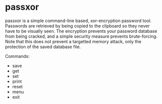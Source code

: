 # passxor

passxor is a simple command-line based, xor-encryption password tool. Passwords are retrieved by being copied to the clipboard so they never have to be visually seen. The encryption prevents your password database from being cracked, and a simple security measure prevents brute-forcing. Note that this does not prevent a targetted memory attack, only the protection of the saved database file.

Commands:
  - save
  - get
  - set
  - print
  - reset
  - menu
  - exit